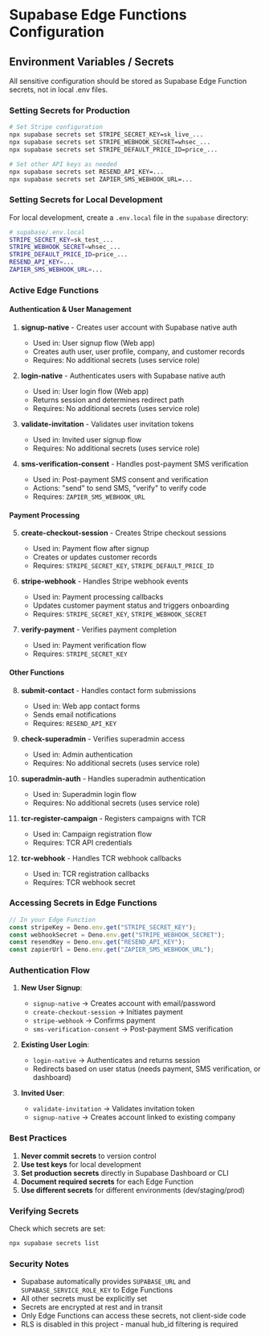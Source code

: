 # Supabase Edge Functions Configuration

## Environment Variables / Secrets

All sensitive configuration should be stored as Supabase Edge Function secrets, not in local .env files.

### Setting Secrets for Production

```bash
# Set Stripe configuration
npx supabase secrets set STRIPE_SECRET_KEY=sk_live_...
npx supabase secrets set STRIPE_WEBHOOK_SECRET=whsec_...
npx supabase secrets set STRIPE_DEFAULT_PRICE_ID=price_...

# Set other API keys as needed
npx supabase secrets set RESEND_API_KEY=...
npx supabase secrets set ZAPIER_SMS_WEBHOOK_URL=...
```

### Setting Secrets for Local Development

For local development, create a `.env.local` file in the `supabase` directory:

```bash
# supabase/.env.local
STRIPE_SECRET_KEY=sk_test_...
STRIPE_WEBHOOK_SECRET=whsec_...
STRIPE_DEFAULT_PRICE_ID=price_...
RESEND_API_KEY=...
ZAPIER_SMS_WEBHOOK_URL=...
```

### Active Edge Functions

#### Authentication & User Management

1. **signup-native** - Creates user account with Supabase native auth
   - Used in: User signup flow (Web app)
   - Creates auth user, user profile, company, and customer records
   - Requires: No additional secrets (uses service role)

2. **login-native** - Authenticates users with Supabase native auth
   - Used in: User login flow (Web app)
   - Returns session and determines redirect path
   - Requires: No additional secrets (uses service role)

3. **validate-invitation** - Validates user invitation tokens
   - Used in: Invited user signup flow
   - Requires: No additional secrets (uses service role)

4. **sms-verification-consent** - Handles post-payment SMS verification
   - Used in: Post-payment SMS consent and verification
   - Actions: "send" to send SMS, "verify" to verify code
   - Requires: `ZAPIER_SMS_WEBHOOK_URL`

#### Payment Processing

5. **create-checkout-session** - Creates Stripe checkout sessions
   - Used in: Payment flow after signup
   - Creates or updates customer records
   - Requires: `STRIPE_SECRET_KEY`, `STRIPE_DEFAULT_PRICE_ID`

6. **stripe-webhook** - Handles Stripe webhook events
   - Used in: Payment processing callbacks
   - Updates customer payment status and triggers onboarding
   - Requires: `STRIPE_SECRET_KEY`, `STRIPE_WEBHOOK_SECRET`

7. **verify-payment** - Verifies payment completion
   - Used in: Payment verification flow
   - Requires: `STRIPE_SECRET_KEY`

#### Other Functions

8. **submit-contact** - Handles contact form submissions
   - Used in: Web app contact forms
   - Sends email notifications
   - Requires: `RESEND_API_KEY`

9. **check-superadmin** - Verifies superadmin access
   - Used in: Admin authentication
   - Requires: No additional secrets (uses service role)

10. **superadmin-auth** - Handles superadmin authentication
    - Used in: Superadmin login flow
    - Requires: No additional secrets (uses service role)

11. **tcr-register-campaign** - Registers campaigns with TCR
    - Used in: Campaign registration flow
    - Requires: TCR API credentials

12. **tcr-webhook** - Handles TCR webhook callbacks
    - Used in: TCR registration callbacks
    - Requires: TCR webhook secret

### Accessing Secrets in Edge Functions

```typescript
// In your Edge Function
const stripeKey = Deno.env.get("STRIPE_SECRET_KEY");
const webhookSecret = Deno.env.get("STRIPE_WEBHOOK_SECRET");
const resendKey = Deno.env.get("RESEND_API_KEY");
const zapierUrl = Deno.env.get("ZAPIER_SMS_WEBHOOK_URL");
```

### Authentication Flow

1. **New User Signup**:
   - `signup-native` → Creates account with email/password
   - `create-checkout-session` → Initiates payment
   - `stripe-webhook` → Confirms payment
   - `sms-verification-consent` → Post-payment SMS verification

2. **Existing User Login**:
   - `login-native` → Authenticates and returns session
   - Redirects based on user status (needs payment, SMS verification, or dashboard)

3. **Invited User**:
   - `validate-invitation` → Validates invitation token
   - `signup-native` → Creates account linked to existing company

### Best Practices

1. **Never commit secrets** to version control
2. **Use test keys** for local development
3. **Set production secrets** directly in Supabase Dashboard or CLI
4. **Document required secrets** for each Edge Function
5. **Use different secrets** for different environments (dev/staging/prod)

### Verifying Secrets

Check which secrets are set:

```bash
npx supabase secrets list
```

### Security Notes

- Supabase automatically provides `SUPABASE_URL` and `SUPABASE_SERVICE_ROLE_KEY` to Edge Functions
- All other secrets must be explicitly set
- Secrets are encrypted at rest and in transit
- Only Edge Functions can access these secrets, not client-side code
- RLS is disabled in this project - manual hub_id filtering is required